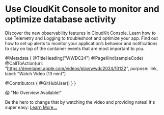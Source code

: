 # Use CloudKit Console to monitor and optimize database activity

Discover the new observability features in CloudKit Console. Learn how to use Telemetry and Logging to troubleshoot and optimize your app. Find out how to set up alerts to monitor your application’s behavior and notifications to stay on top of the container events that are most important to you.

@Metadata {
   @TitleHeading("WWDC24")
   @PageKind(sampleCode)
   @CallToAction(url: "https://developer.apple.com/videos/play/wwdc2024/10122", purpose: link, label: "Watch Video (13 min)")

   @Contributors {
      @GitHubUser(<replace this with your GitHub handle>)
   }
}

😱 "No Overview Available!"

Be the hero to change that by watching the video and providing notes! It's super easy:
 [Learn More…](https://wwdcnotes.com/documentation/wwdcnotes/contributing)
